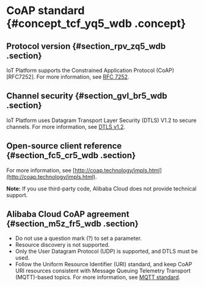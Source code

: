 # CoAP standard {#concept_tcf_yq5_wdb .concept}

## Protocol version {#section_rpv_zq5_wdb .section}

IoT Platform supports the Constrained Application Protocol \(CoAP\) \[RFC7252\]. For more information, see [RFC 7252](http://tools.ietf.org/html/rfc7252).

## Channel security {#section_gvl_br5_wdb .section}

IoT Platform uses Datagram Transport Layer Security \(DTLS\) V1.2 to secure channels. For more information, see [DTLS v1.2](https://tools.ietf.org/html/rfc6347).

## Open-source client reference {#section_fc5_cr5_wdb .section}

For more information, see [http://coap.technology/impls.html](http://coap.technology/impls.html).

**Note:** If you use third-party code, Alibaba Cloud does not provide technical support.

## Alibaba Cloud CoAP agreement {#section_m5z_fr5_wdb .section}

-   Do not use a question mark \(?\) to set a parameter.
-   Resource discovery is not supported.
-   Only the User Datagram Protocol \(UDP\) is supported, and DTLS must be used.
-   Follow the Uniform Resource Identifier \(URI\) standard, and keep CoAP URI resources consistent with Message Queuing Telemetry Transport \(MQTT\)-based topics. For more information, see [MQTT standard](https://help.aliyun.com/document_detail/30540.html).

